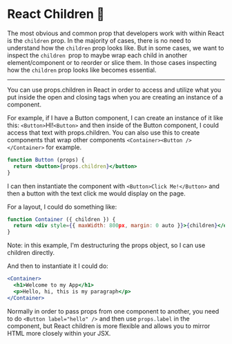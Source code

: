 # React Children 👻

The most obvious and common prop that developers work with within React is the <code>children</code> prop. In the majority of cases, there is no need to understand how the <code>children</code> prop looks like. But in some cases, we want to inspect the <code>children </code>prop to maybe wrap each child in another element/component or to reorder or slice them. In those cases inspecting how the <code>children</code> prop looks like becomes essential.

<hr>

You can use props.children in React in order to access and utilize what you put inside the open and closing tags when you are creating an instance of a component.

For example, if I have a Button component, I can create an instance of it like this: ```<Button>```HI!```<Button>``` and then inside of the Button component, I could access that text with props.children. You can also use this to create components that wrap other components ```<Container><Button /></Container>``` for example.


```jsx
function Button (props) {
  return <button>{props.children}</button>
}
```

I can then instantiate the component with ```<Button>Click Me!</Button>``` and then a button with the text click me would display on the page.

For a layout, I could do something like:

```jsx
function Container ({ children }) {
  return <div style={{ maxWidth: 800px, margin: 0 auto }}>{children}</div>
}
```

Note: in this example, I'm destructuring the props object, so I can use children directly.

And then to instantiate it I could do:

```jsx
<Container>
  <h1>Welcome to my App</h1>
  <p>Hello, hi, this is my paragraph</p>
</Container>
```

Normally in order to pass props from one component to another, you need to do ```<Button label="hello" />``` and then use <code>props.label</code> in the component, but React children is more flexible and allows you to mirror HTML more closely within your JSX.
